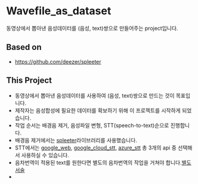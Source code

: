 # Wavefile_as_dataset
동영상에서 뽑아낸 음성데이터를 (음성, text)쌍으로 만들어주는 project입니다. 

## Based on
* https://github.com/deezer/spleeter


## This Project
* 동영상에서 뽑아낸 음성데이터를 사용하여 (음성, text)쌍으로 만드는 것이 목표입니다.
* 제작자는 음성합성에 필요한 데이터를 확보하기 위해 이 프로젝트를 시작하게 되었습니다. 
* 작업 순서는 배경음 제거, 음성파일 변형, STT(speech-to-text)순으로 진행합니다.
* 배경음 제거에서는 [spleeter](https://github.com/deezer/spleeter)라이브러리를 사용했습니다.
* STT에서는 [google_web](https://wicg.github.io/speech-api/), [google_cloud_stt](https://cloud.google.com/speech-to-text), [azure_stt](https://azure.microsoft.com/services/cognitive-services/speech-to-text/#overview) 총 3개의 api 중 선택해서 사용하실 수 있습니다.
* 음차번역이 적용된 text를 원한다면 별도의 음차번역의 작업을 거쳐야 합니다.[별도 서술]()
* 










